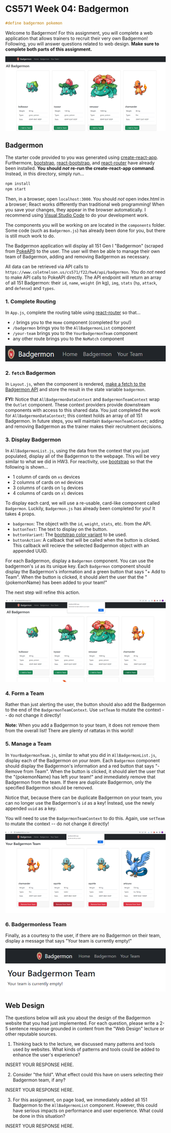 
# CS571 Week 04: Badgermon

```c
#define badgermon pokemon
```

Welcome to Badgermon! For this assignment, you will complete a web application that allows trainers to recruit their very own Badgermon! Following, you will answer questions related to web design.  **Make sure to complete both parts of this assignment.**

!["Badgermon Overview"](figures/badgermon.png)

## Badgermon

The starter code provided to you was generated using [create-react-app](https://www.npmjs.com/package/create-react-app). Furthermore, [bootstrap](https://www.npmjs.com/package/bootstrap), [react-bootstrap](https://www.npmjs.com/package/react-bootstrap), and [react-router](https://reactrouter.com/en/main) have already been installed. **You should *not* re-run the create-react-app command**. Instead, in this directory, simply run...

```bash
npm install
npm start
```

Then, in a browser, open `localhost:3000`. You should *not* open index.html in a browser; React works differently than traditional web programming! When you save your changes, they appear in the browser automatically. I recommend using [Visual Studio Code](https://code.visualstudio.com/) to do your development work.

The components you will be working on are located in the `components` folder. Some code (such as `Badgermon.js`) has already been done for you, but there is still much work to do.

The Badgermon application will display all 151 Gen I "Badgermon" (scraped from [PokeAPI](https://pokeapi.co/)) to the user. The user will then be able to manage their own team of Badgermon, adding and removing Badgermon as necessary.

All data can be retrieved via API calls to `https://www.coletnelson.us/cs571/f22/hw4/api/badgermon`. You do *not* need to make API calls to PokeAPI directly. The API endpoint will return an array of all 151 Badgermon: their `id`, `name`, `weight` (in kg), `img`, `stats` (`hp`, `attack`, and `defense`) and `types`.

### 1. Complete Routing

In `App.js`, complete the routing table using [react-router](https://reactrouter.com/en/main) so that...
 - `/` brings you to the `Home` component (completed for you!)
 - `/badgermon` brings you to the `AllBadgermonList` component
 - `/your-team` brings you to the `YourBadgermonTeam` component
 - any other route brings you to the `NoMatch` component

!["Step 1 Overview"](figures/routing.png)

### 2. `fetch` Badgermon
In `Layout.js`, when the component is rendered, [make a fetch to the Badgermon API](https://www.coletnelson.us/cs571/f22/hw4/api/badgermon) and store the result in the state variable `badgermon`.

**FYI:** Notice that `AllBadgermonDataContext` and `BadgermonTeamContext` wrap the `Outlet` component. These context providers provide downstream components with access to this shared data. You just completed the work for `AllBadgermonDataContext`; this context holds an array of *all* 151 Badgermon. In future steps, you will maintain `BadgermonTeamContext`; adding and removing Badgermon as the trainer makes their recruitment decisions.

### 3. Display Badgermon

In `AllBadgermonList.js`, using the data from the context that you just populated, display all of the Badgermon to the webpage. This will be very similar to what we did in HW3. For reactivity, use [bootstrap](https://react-bootstrap.github.io/) so that the following is shown...
 - 1 column of cards on `xs` devices
 - 2 columns of cards on `md` devices
 - 3 columns of cards on `lg` devices
 - 4 columns of cards on `xl` devices

To display each card, we will use a re-usable, card-like component called `Badgermon`. Luckily, `Badgermon.js` has already been completed for you! It takes 4 props.
 - `badgermon`: The object with the `id`, `weight`, `stats`, etc. from the API.
 - `buttonText`: The text to display on the button.
 - `buttonVariant`: The [bootstrap color variant](https://react-bootstrap.github.io/components/buttons/) to be used.
 - `buttonAction`: A callback that will be called when the button is clicked. This callback will recieve the selected Badgermon object with an appended UUID.

For each Badgermon, display a `Badgermon` component. You can use the badgermon's `id` as its unique key. Each `Badgermon` component should display the Badgermon's information and a green button that says "+ Add to Team". When the button is clicked, it should alert the user that the "{pokemonName} has been added to your team!" 

The next step will refine this action.

!["Step 3 Overview"](figures/add_charmander.png)

### 4. Form a Team

Rather than just alerting the user, the button should also add the Badgermon to the end of the `BadgermonTeamContext`. Use `setTeam` to mutate the context -- do not change it directly!

**Note:** When you add a Badgermon to your team, it does not remove them from the overall list! There are plenty of rattatas in this world!

### 5. Manage a Team

In `YourBadgermonTeam.js`, similar to what you did in `AllBadgermonList.js`, display each of the Badgermon *on your team*. Each `Badgermon` component should display the Badgermon's information and a red button that says "- Remove from Team". When the button is clicked, it should alert the user that the "{pokemonName} has left your team!" and immediately remove that Badgermon from the team. If there are duplicate Badgermon, only the specified Badgermon should be removed.

Notice that, because there can be duplicate Badgermon on your team, you can no longer use the Badgermon's `id` as a key! Instead, use the newly appended `uuid` as a key.

You will need to use the `BadgermonTeamContext` to do this. Again, use `setTeam` to mutate the context -- do not change it directly!

!["Step 5 Overview"](figures/squirtle_squirtle.png)

### 6. Badgermonless Team

Finally, as a courtesy to the user, if there are no Badgermon on their team, display a message that says "Your team is currently empty!"

!["Step 6 Overview"](figures/badgermonless.png)



## Web Design
The questions below will ask you about the design of the Badgermon website that you had just implemented. For each question, please write a 2-5 sentence response grounded in content from the "Web Design" lecture or other reputable sources.

1. Thinking back to the lecture, we discussed many patterns and tools used by websites. What kinds of patterns and tools could be added to enhance the user's experience?

INSERT YOUR RESPONSE HERE.

2. Consider "the fold". What effect could this have on users selecting their Badgermon team, if any?

INSERT YOUR RESPONSE HERE.

3. For this assignment, on page load, we immediately added all 151 Badgermon to the `AllBadgermonList` component. However, this could have serious impacts on performance and user experience. What could be done in this situation?

INSERT YOUR RESPONSE HERE.
